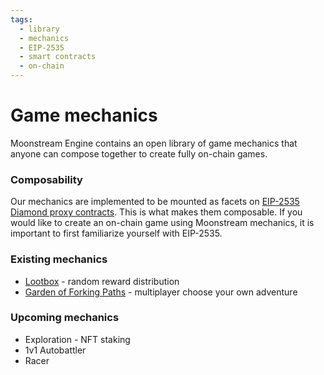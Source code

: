 ```yaml
---
tags:
  - library
  - mechanics
  - EIP-2535
  - smart contracts
  - on-chain
---
```


# Game mechanics

Moonstream Engine contains an open library of game mechanics that anyone can compose together to create
fully on-chain games.

### Composability

Our mechanics are implemented to be mounted as facets on [EIP-2535 Diamond proxy contracts](https://eips.ethereum.org/EIPS/eip-2535).
This is what makes them composable. If you would like to create an on-chain game using Moonstream mechanics,
it is important to first familiarize yourself with EIP-2535.

### Existing mechanics

- [Lootbox](./lootbox.md) - random reward distribution
- [Garden of Forking Paths](./garden-of-forking-paths.md) - multiplayer choose your own adventure

### Upcoming mechanics

- Exploration - NFT staking
- 1v1 Autobattler
- Racer
